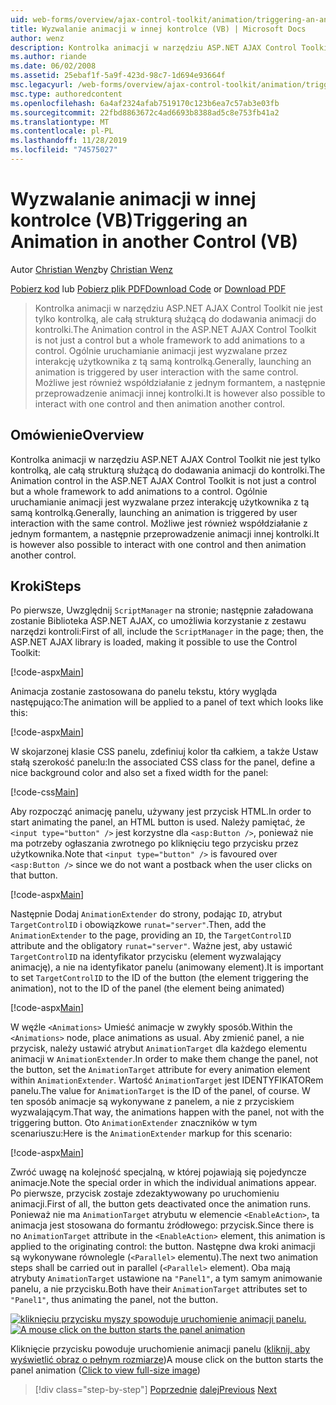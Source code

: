 ```yaml
---
uid: web-forms/overview/ajax-control-toolkit/animation/triggering-an-animation-in-another-control-vb
title: Wyzwalanie animacji w innej kontrolce (VB) | Microsoft Docs
author: wenz
description: Kontrolka animacji w narzędziu ASP.NET AJAX Control Toolkit nie jest tylko kontrolką, ale całą strukturą służącą do dodawania animacji do kontrolki. Ogólnie uruchamianie...
ms.author: riande
ms.date: 06/02/2008
ms.assetid: 25ebaf1f-5a9f-423d-98c7-1d694e93664f
msc.legacyurl: /web-forms/overview/ajax-control-toolkit/animation/triggering-an-animation-in-another-control-vb
msc.type: authoredcontent
ms.openlocfilehash: 6a4af2324afab7519170c123b6ea7c57ab3e03fb
ms.sourcegitcommit: 22fbd8863672c4ad6693b8388ad5c8e753fb41a2
ms.translationtype: MT
ms.contentlocale: pl-PL
ms.lasthandoff: 11/28/2019
ms.locfileid: "74575027"
---
```

# <a name="triggering-an-animation-in-another-control-vb"></a><span data-ttu-id="9edf7-104">Wyzwalanie animacji w innej kontrolce (VB)</span><span class="sxs-lookup"><span data-stu-id="9edf7-104">Triggering an Animation in another Control (VB)</span></span>

<span data-ttu-id="9edf7-105">Autor [Christian Wenz](https://github.com/wenz)</span><span class="sxs-lookup"><span data-stu-id="9edf7-105">by [Christian Wenz](https://github.com/wenz)</span></span>

<span data-ttu-id="9edf7-106">[Pobierz kod](https://download.microsoft.com/download/f/9/a/f9a26acd-8df4-4484-8a18-199e4598f411/Animation8.vb.zip) lub [Pobierz plik PDF](https://download.microsoft.com/download/6/7/1/6718d452-ff89-4d3f-a90e-c74ec2d636a3/animation8VB.pdf)</span><span class="sxs-lookup"><span data-stu-id="9edf7-106">[Download Code](https://download.microsoft.com/download/f/9/a/f9a26acd-8df4-4484-8a18-199e4598f411/Animation8.vb.zip) or [Download PDF](https://download.microsoft.com/download/6/7/1/6718d452-ff89-4d3f-a90e-c74ec2d636a3/animation8VB.pdf)</span></span>

> <span data-ttu-id="9edf7-107">Kontrolka animacji w narzędziu ASP.NET AJAX Control Toolkit nie jest tylko kontrolką, ale całą strukturą służącą do dodawania animacji do kontrolki.</span><span class="sxs-lookup"><span data-stu-id="9edf7-107">The Animation control in the ASP.NET AJAX Control Toolkit is not just a control but a whole framework to add animations to a control.</span></span> <span data-ttu-id="9edf7-108">Ogólnie uruchamianie animacji jest wyzwalane przez interakcję użytkownika z tą samą kontrolką.</span><span class="sxs-lookup"><span data-stu-id="9edf7-108">Generally, launching an animation is triggered by user interaction with the same control.</span></span> <span data-ttu-id="9edf7-109">Możliwe jest również współdziałanie z jednym formantem, a następnie przeprowadzenie animacji innej kontrolki.</span><span class="sxs-lookup"><span data-stu-id="9edf7-109">It is however also possible to interact with one control and then animation another control.</span></span>

## <a name="overview"></a><span data-ttu-id="9edf7-110">Omówienie</span><span class="sxs-lookup"><span data-stu-id="9edf7-110">Overview</span></span>

<span data-ttu-id="9edf7-111">Kontrolka animacji w narzędziu ASP.NET AJAX Control Toolkit nie jest tylko kontrolką, ale całą strukturą służącą do dodawania animacji do kontrolki.</span><span class="sxs-lookup"><span data-stu-id="9edf7-111">The Animation control in the ASP.NET AJAX Control Toolkit is not just a control but a whole framework to add animations to a control.</span></span> <span data-ttu-id="9edf7-112">Ogólnie uruchamianie animacji jest wyzwalane przez interakcję użytkownika z tą samą kontrolką.</span><span class="sxs-lookup"><span data-stu-id="9edf7-112">Generally, launching an animation is triggered by user interaction with the same control.</span></span> <span data-ttu-id="9edf7-113">Możliwe jest również współdziałanie z jednym formantem, a następnie przeprowadzenie animacji innej kontrolki.</span><span class="sxs-lookup"><span data-stu-id="9edf7-113">It is however also possible to interact with one control and then animation another control.</span></span>

## <a name="steps"></a><span data-ttu-id="9edf7-114">Kroki</span><span class="sxs-lookup"><span data-stu-id="9edf7-114">Steps</span></span>

<span data-ttu-id="9edf7-115">Po pierwsze, Uwzględnij `ScriptManager` na stronie; następnie załadowana zostanie Biblioteka ASP.NET AJAX, co umożliwia korzystanie z zestawu narzędzi kontroli:</span><span class="sxs-lookup"><span data-stu-id="9edf7-115">First of all, include the `ScriptManager` in the page; then, the ASP.NET AJAX library is loaded, making it possible to use the Control Toolkit:</span></span>

[!code-aspx[Main](triggering-an-animation-in-another-control-vb/samples/sample1.aspx)]

<span data-ttu-id="9edf7-116">Animacja zostanie zastosowana do panelu tekstu, który wygląda następująco:</span><span class="sxs-lookup"><span data-stu-id="9edf7-116">The animation will be applied to a panel of text which looks like this:</span></span>

[!code-aspx[Main](triggering-an-animation-in-another-control-vb/samples/sample2.aspx)]

<span data-ttu-id="9edf7-117">W skojarzonej klasie CSS panelu, zdefiniuj kolor tła całkiem, a także Ustaw stałą szerokość panelu:</span><span class="sxs-lookup"><span data-stu-id="9edf7-117">In the associated CSS class for the panel, define a nice background color and also set a fixed width for the panel:</span></span>

[!code-css[Main](triggering-an-animation-in-another-control-vb/samples/sample3.css)]

<span data-ttu-id="9edf7-118">Aby rozpocząć animację panelu, używany jest przycisk HTML.</span><span class="sxs-lookup"><span data-stu-id="9edf7-118">In order to start animating the panel, an HTML button is used.</span></span> <span data-ttu-id="9edf7-119">Należy pamiętać, że `<input type="button" />` jest korzystne dla `<asp:Button />`, ponieważ nie ma potrzeby ogłaszania zwrotnego po kliknięciu tego przycisku przez użytkownika.</span><span class="sxs-lookup"><span data-stu-id="9edf7-119">Note that `<input type="button" />` is favoured over `<asp:Button />` since we do not want a postback when the user clicks on that button.</span></span>

[!code-aspx[Main](triggering-an-animation-in-another-control-vb/samples/sample4.aspx)]

<span data-ttu-id="9edf7-120">Następnie Dodaj `AnimationExtender` do strony, podając `ID`, atrybut `TargetControlID` i obowiązkowe `runat="server"`.</span><span class="sxs-lookup"><span data-stu-id="9edf7-120">Then, add the `AnimationExtender` to the page, providing an `ID`, the `TargetControlID` attribute and the obligatory `runat="server"`.</span></span> <span data-ttu-id="9edf7-121">Ważne jest, aby ustawić `TargetControlID` na identyfikator przycisku (element wyzwalający animację), a nie na identyfikator panelu (animowany element).</span><span class="sxs-lookup"><span data-stu-id="9edf7-121">It is important to set `TargetControlID` to the ID of the button (the element triggering the animation), not to the ID of the panel (the element being animated)</span></span>

[!code-aspx[Main](triggering-an-animation-in-another-control-vb/samples/sample5.aspx)]

<span data-ttu-id="9edf7-122">W węźle `<Animations>` Umieść animacje w zwykły sposób.</span><span class="sxs-lookup"><span data-stu-id="9edf7-122">Within the `<Animations>` node, place animations as usual.</span></span> <span data-ttu-id="9edf7-123">Aby zmienić panel, a nie przycisk, należy ustawić atrybut `AnimationTarget` dla każdego elementu animacji w `AnimationExtender`.</span><span class="sxs-lookup"><span data-stu-id="9edf7-123">In order to make them change the panel, not the button, set the `AnimationTarget` attribute for every animation element within `AnimationExtender`.</span></span> <span data-ttu-id="9edf7-124">Wartość `AnimationTarget` jest IDENTYFIKATORem panelu.</span><span class="sxs-lookup"><span data-stu-id="9edf7-124">The value for `AnimationTarget` is the ID of the panel, of course.</span></span> <span data-ttu-id="9edf7-125">W ten sposób animacje są wykonywane z panelem, a nie z przyciskiem wyzwalającym.</span><span class="sxs-lookup"><span data-stu-id="9edf7-125">That way, the animations happen with the panel, not with the triggering button.</span></span> <span data-ttu-id="9edf7-126">Oto `AnimationExtender` znaczników w tym scenariuszu:</span><span class="sxs-lookup"><span data-stu-id="9edf7-126">Here is the `AnimationExtender` markup for this scenario:</span></span>

[!code-aspx[Main](triggering-an-animation-in-another-control-vb/samples/sample6.aspx)]

<span data-ttu-id="9edf7-127">Zwróć uwagę na kolejność specjalną, w której pojawiają się pojedyncze animacje.</span><span class="sxs-lookup"><span data-stu-id="9edf7-127">Note the special order in which the individual animations appear.</span></span> <span data-ttu-id="9edf7-128">Po pierwsze, przycisk zostaje zdezaktywowany po uruchomieniu animacji.</span><span class="sxs-lookup"><span data-stu-id="9edf7-128">First of all, the button gets deactivated once the animation runs.</span></span> <span data-ttu-id="9edf7-129">Ponieważ nie ma `AnimationTarget` atrybutu w elemencie `<EnableAction>`, ta animacja jest stosowana do formantu źródłowego: przycisk.</span><span class="sxs-lookup"><span data-stu-id="9edf7-129">Since there is no `AnimationTarget` attribute in the `<EnableAction>` element, this animation is applied to the originating control: the button.</span></span> <span data-ttu-id="9edf7-130">Następne dwa kroki animacji są wykonywane równolegle (`<Parallel>` elementu).</span><span class="sxs-lookup"><span data-stu-id="9edf7-130">The next two animation steps shall be carried out in parallel (`<Parallel>` element).</span></span> <span data-ttu-id="9edf7-131">Oba mają atrybuty `AnimationTarget` ustawione na `"Panel1"`, a tym samym animowanie panelu, a nie przycisku.</span><span class="sxs-lookup"><span data-stu-id="9edf7-131">Both have their `AnimationTarget` attributes set to `"Panel1"`, thus animating the panel, not the button.</span></span>

<span data-ttu-id="9edf7-132">[![kliknięciu przycisku myszy spowoduje uruchomienie animacji panelu.](triggering-an-animation-in-another-control-vb/_static/image2.png)](triggering-an-animation-in-another-control-vb/_static/image1.png)</span><span class="sxs-lookup"><span data-stu-id="9edf7-132">[![A mouse click on the button starts the panel animation](triggering-an-animation-in-another-control-vb/_static/image2.png)](triggering-an-animation-in-another-control-vb/_static/image1.png)</span></span>

<span data-ttu-id="9edf7-133">Kliknięcie przycisku powoduje uruchomienie animacji panelu ([kliknij, aby wyświetlić obraz o pełnym rozmiarze](triggering-an-animation-in-another-control-vb/_static/image3.png))</span><span class="sxs-lookup"><span data-stu-id="9edf7-133">A mouse click on the button starts the panel animation ([Click to view full-size image](triggering-an-animation-in-another-control-vb/_static/image3.png))</span></span>

> [!div class="step-by-step"]
> <span data-ttu-id="9edf7-134">[Poprzednie](disabling-actions-during-animation-vb.md)
> [dalej](modifying-animations-from-the-server-side-vb.md)</span><span class="sxs-lookup"><span data-stu-id="9edf7-134">[Previous](disabling-actions-during-animation-vb.md)
[Next](modifying-animations-from-the-server-side-vb.md)</span></span>
